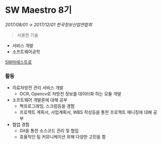 # SW Maestro 8기

*2017/08/01 → 2017/12/01*
*한국정보산업연합회*

> 사용한 기술
- 서비스 개발
- 소프트웨어공학

[SW마에스트로](http://swmaestro.org/user/main.do;jsessionid=53D6A7318E8E0F744C1CCDE579CA710D)

### 활동

- 의료처방전 관리 서비스 개발
    - OCR, Opencv로 처방전 정보를 데이터화 하는 모듈 개발
- 소프트웨어 개발론에 대해 공부
    - 짝프로그래밍, 스크럼등을 경험
    - 프로젝트 계획서, 사업계획서, WBS 작성등을 통한 프로젝트 매니징에 대해 공부
- 협업 경험
    - Git을 통한 소스코드 관리 및 협업
    - 효율적인 팀 커뮤니케이션 위해 다양한 고민을 함
